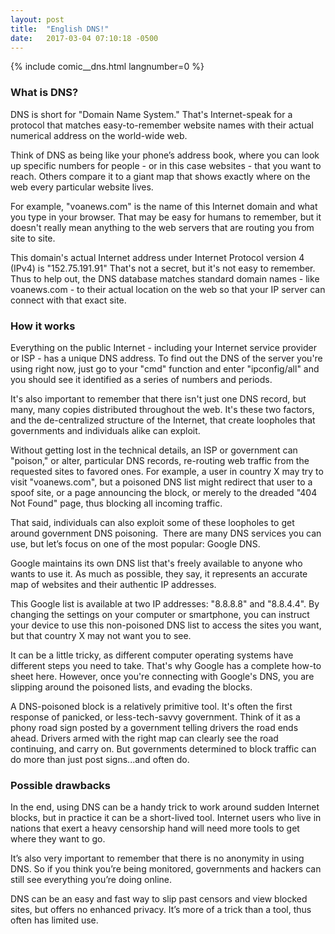 ```yaml
---
layout: post
title:  "English DNS!"
date:   2017-03-04 07:10:18 -0500
---
```


{% include comic__dns.html langnumber=0 %}

### What is DNS?  

DNS is short for "Domain Name System." That's Internet-speak for a protocol that matches easy-to-remember website names with their actual numerical address on the world-wide web.  

Think of DNS as being like your phone’s address book, where you can look up specific numbers for people - or in this case websites - that you want to reach. Others compare it to a giant map that shows exactly where on the web every particular website lives.  

For example, "voanews.com" is the name of this Internet domain and what you type in your browser. That may be easy for humans to remember, but it doesn't really mean anything to the web servers that are routing you from site to site.

This domain's actual Internet address under Internet Protocol version 4 (IPv4) is "152.75.191.91" That's not a secret, but it's not easy to remember.  Thus to help out, the DNS database matches standard domain names - like voanews.com - to their actual location on the web so that your IP server can connect with that exact site.  

### How it works  

Everything on the public Internet - including your Internet service provider or ISP - has a unique DNS address. To find out the DNS of the server you're using right now, just go to your "cmd" function and enter "ipconfig/all" and you should see it identified as a series of numbers and periods.  

It's also important to remember that there isn't just one DNS record, but many, many copies distributed throughout the web. It's these two factors, and the de-centralized structure of the Internet, that create loopholes that governments and individuals alike can exploit.  

Without getting lost in the technical details, an ISP or government can "poison," or alter, particular DNS records, re-routing web traffic from the requested sites to favored ones. For example, a user in country X may try to visit "voanews.com", but a poisoned DNS list might redirect that user to a spoof site, or a page announcing the block, or merely to the dreaded "404 Not Found" page, thus blocking all incoming traffic.

That said, individuals can also exploit some of these loopholes to get around government DNS poisoning.  There are many DNS services you can use, but let’s focus on one of the most popular: Google DNS.

Google maintains its own DNS list that's freely available to anyone who wants to use it. As much as possible, they say, it represents an accurate map of websites and their authentic IP addresses.  

This Google list is available at two IP addresses: "8.8.8.8" and "8.8.4.4". By changing the settings on your computer or smartphone, you can instruct your device to use this non-poisoned DNS list to access the sites you want, but that country X may not want you to see.  

It can be a little tricky, as different computer operating systems have different steps you need to take. That's why Google has a complete how-to sheet here. However, once you're connecting with Google's DNS, you are slipping around the poisoned lists, and evading the blocks.

A DNS-poisoned block is a relatively primitive tool. It's often the first response of panicked, or less-tech-savvy government. Think of it as a phony road sign posted by a government telling drivers the road ends ahead. Drivers armed with the right map can clearly see the road continuing, and carry on. But governments determined to block traffic can do more than just post signs...and often do.  
  
### Possible drawbacks

In the end, using DNS can be a handy trick to work around sudden Internet blocks, but in practice it can be a short-lived tool. Internet users who live in nations that exert a heavy censorship hand will need more tools to get where they want to go.

It’s also very important to remember that there is no anonymity in using DNS. So if you think you’re being monitored, governments and hackers can still see everything you’re doing online.

DNS can be an easy and fast way to slip past censors and view blocked sites, but offers no enhanced privacy. It’s more of a trick than a tool, thus often has limited use.